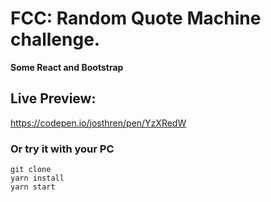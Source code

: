 # FCC: Random Quote Machine challenge.
**Some React and Bootstrap**

## Live Preview:
https://codepen.io/josthren/pen/YzXRedW

### Or try it with your PC
```
git clone
yarn install
yarn start
```
